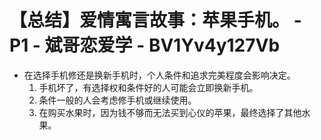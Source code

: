 # 【总结】爱情寓言故事：苹果手机。 - P1 - 斌哥恋爱学 - BV1Yv4y127Vb

-   在选择手机修还是换新手机时，个人条件和追求完美程度会影响决定。
    1.  手机坏了，有选择权和条件好的人可能会立即换新手机。
    2.  条件一般的人会考虑修手机或继续使用。
    3.  在购买水果时，因为钱不够而无法买到心仪的苹果，最终选择了其他水果。